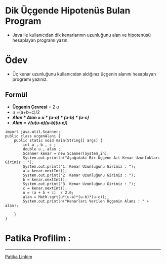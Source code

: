 # Dik Üçgende Hipotenüs Bulan Program
* Java ile kullanıcıdan dik kenarlarının uzunluğunu alan ve hipotenüsü hesaplayan programı yazın.
# Ödev
* Üç kenar uzunluğunu kullanıcıdan aldığınız üçgenin alanını hesaplayan programı yazınız.
## Formül
* **Üçgenin Çevresi** = 2 *u*
* *u* =(a+b+c)/2
* ***Alan * Alan = u * (u-a) * (u-b) * (u-c)***
* ***Alan = √(u(u-a)(u-b)(u-c))***

```
import java.util.Scanner;
public class ucgenAlani {
    public static void main(String[] args) {
        int a , b , c ;
        double u , alan ;
        Scanner kenar = new Scanner(System.in);
        System.out.println("Aşağıdaki Bir Üçgene Ait Kenar Uzunlukları Giriniz : ");
        System.out.print("1. Kenar Uzunluğunu Giriniz : ");
        a = kenar.nextInt();
        System.out.print("2. Kenar Uzunluğunu Giriniz : ");
        b = kenar.nextInt();
        System.out.print("3. Kenar Uzunluğunu Giriniz : ");
        c = kenar.nextInt();
        u = (a + b + c)  / 2.0;
        alan = Math.sqrt(u*(u-a)*(u-b)*(u-c));
        System.out.println("Kenarları Verilen Üçgenin Alanı : " + alan);

    }
}

```
# Patika Profilim :
***
<a href="https://academy.patika.dev/profile">Patika Linkim</a>
